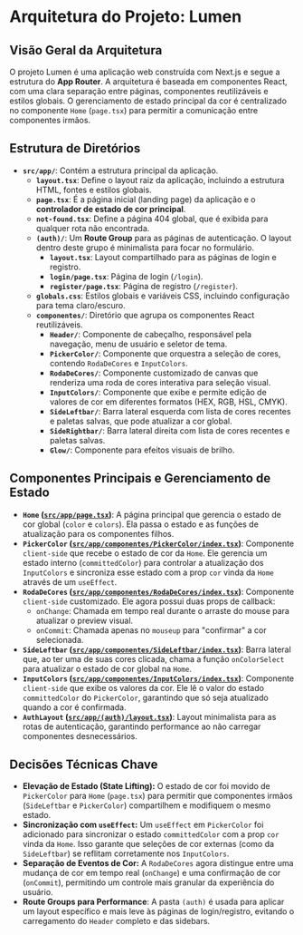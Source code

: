 # Arquitetura do Projeto: Lumen

## Visão Geral da Arquitetura

O projeto Lumen é uma aplicação web construída com Next.js e segue a estrutura do **App Router**. A arquitetura é baseada em componentes React, com uma clara separação entre páginas, componentes reutilizáveis e estilos globais. O gerenciamento de estado principal da cor é centralizado no componente `Home` (`page.tsx`) para permitir a comunicação entre componentes irmãos.

## Estrutura de Diretórios

*   **`src/app/`**: Contém a estrutura principal da aplicação.
    *   **`layout.tsx`**: Define o layout raiz da aplicação, incluindo a estrutura HTML, fontes e estilos globais.
    *   **`page.tsx`**: É a página inicial (landing page) da aplicação e o **controlador de estado de cor principal**.
    *   **`not-found.tsx`**: Define a página 404 global, que é exibida para qualquer rota não encontrada.
    *   **`(auth)/`**: Um **Route Group** para as páginas de autenticação. O layout dentro deste grupo é minimalista para focar no formulário.
        *   **`layout.tsx`**: Layout compartilhado para as páginas de login e registro.
        *   **`login/page.tsx`**: Página de login (`/login`).
        *   **`register/page.tsx`**: Página de registro (`/register`).
    *   **`globals.css`**: Estilos globais e variáveis CSS, incluindo configuração para tema claro/escuro.
    *   **`componentes/`**: Diretório que agrupa os componentes React reutilizáveis.
        *   **`Header/`**: Componente de cabeçalho, responsável pela navegação, menu de usuário e seletor de tema.
        *   **`PickerColor/`**: Componente que orquestra a seleção de cores, contendo `RodaDeCores` e `InputColors`.
        *   **`RodaDeCores/`**: Componente customizado de canvas que renderiza uma roda de cores interativa para seleção visual.
        *   **`InputColors/`**: Componente que exibe e permite edição de valores de cor em diferentes formatos (HEX, RGB, HSL, CMYK).
        *   **`SideLeftbar/`**: Barra lateral esquerda com lista de cores recentes e paletas salvas, que pode atualizar a cor global.
        *   **`SideRightbar/`**: Barra lateral direita com lista de cores recentes e paletas salvas.
        *   **`Glow/`**: Componente para efeitos visuais de brilho.

## Componentes Principais e Gerenciamento de Estado

*   **`Home` ([`src/app/page.tsx`](src/app/page.tsx:11))**: A página principal que gerencia o estado de cor global (`color` e `colors`). Ela passa o estado e as funções de atualização para os componentes filhos.
*   **`PickerColor` ([`src/app/componentes/PickerColor/index.tsx`](src/app/componentes/PickerColor/index.tsx:16))**: Componente `client-side` que recebe o estado de cor da `Home`. Ele gerencia um estado interno (`committedColor`) para controlar a atualização dos `InputColors` e sincroniza esse estado com a prop `cor` vinda da `Home` através de um `useEffect`.
*   **`RodaDeCores` ([`src/app/componentes/RodaDeCores/index.tsx`](src/app/componentes/RodaDeCores/index.tsx:24))**: Componente `client-side` customizado. Ele agora possui duas props de callback:
    *   `onChange`: Chamada em tempo real durante o arraste do mouse para atualizar o preview visual.
    *   `onCommit`: Chamada apenas no `mouseup` para "confirmar" a cor selecionada.
*   **`SideLeftbar` ([`src/app/componentes/SideLeftbar/index.tsx`](src/app/componentes/SideLeftbar/index.tsx:6))**: Barra lateral que, ao ter uma de suas cores clicada, chama a função `onColorSelect` para atualizar o estado de cor global na `Home`.
*   **`InputColors` ([`src/app/componentes/InputColors/index.tsx`](src/app/componentes/InputColors/index.tsx:57))**: Componente `client-side` que exibe os valores da cor. Ele lê o valor do estado `committedColor` do `PickerColor`, garantindo que só seja atualizado quando a cor é confirmada.
*   **`AuthLayout` ([`src/app/(auth)/layout.tsx`](src/app/(auth)/layout.tsx:4))**: Layout minimalista para as rotas de autenticação, garantindo performance ao não carregar componentes desnecessários.

## Decisões Técnicas Chave

*   **Elevação de Estado (State Lifting):** O estado de cor foi movido de `PickerColor` para `Home` (`page.tsx`) para permitir que componentes irmãos (`SideLeftbar` e `PickerColor`) compartilhem e modifiquem o mesmo estado.
*   **Sincronização com `useEffect`:** Um `useEffect` em `PickerColor` foi adicionado para sincronizar o estado `committedColor` com a prop `cor` vinda da `Home`. Isso garante que seleções de cor externas (como da `SideLeftbar`) se reflitam corretamente nos `InputColors`.
*   **Separação de Eventos de Cor:** A `RodaDeCores` agora distingue entre uma mudança de cor em tempo real (`onChange`) e uma confirmação de cor (`onCommit`), permitindo um controle mais granular da experiência do usuário.
*   **Route Groups para Performance**: A pasta `(auth)` é usada para aplicar um layout específico e mais leve às páginas de login/registro, evitando o carregamento do `Header` completo e das sidebars.
